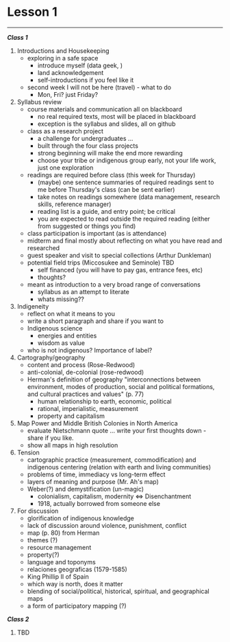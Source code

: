 Lesson 1  
========

---

*__Class 1__*  

1. Introductions and Housekeeping  
   -   exploring in a safe space   
       -   introduce myself (data geek, )  
       -   land acknowledgement  
       -   self-introductions if you feel like it  
   -   second week I will not be here (travel) - what to do   
       -   Mon, Fri? just Friday?  
2. Syllabus review  
   -   course materials and communication all on blackboard  
       -   no real required texts, most will be placed in blackboard  
       -   exception is the syllabus and slides, all on github
   -   class as a research project  
       -   a challenge for undergraduates ...  
       -   built through the four class projects  
       -   strong beginning will make the end more rewarding  
       -   choose your tribe or indigenous group early, not your life work, just one exploration  
   -   readings are required before class (this week for Thursday)  
       -   (maybe) one sentence summaries of required readings sent to me before Thursday's class (can be sent earlier)  
       -   take notes on readings somewhere (data management, research skills, reference manager)
       -   reading list is a guide, and entry point; be critical  
       -   you are expected to read outside the required reading (either from suggested or things you find)  
   -   class participation is important (as is attendance)  
   -   midterm and final mostly about reflecting on what you have read and researched  
   -   guest speaker and visit to special collections (Arthur Dunkleman)  
   -   potential field trips (Miccosukee and Seminole) TBD  
       -   self financed (you will have to pay gas, entrance fees, etc)  
       -   thoughts?  
   -   meant as introduction to a very broad range of conversations  
       -   syllabus as an attempt to literate  
       -   whats missing??   
3. Indigeneity  
   -   reflect on what it means to you  
   -   write a short paragraph and share if you want to  
   -   Indigenous science
       -   energies and entities
       -   wisdom as value
   -   who is not indigenous? Importance of label?
4. Cartography/geography  
   -   content and process (Rose-Redwood)  
   -   anti-colonial, de-colonial (rose-redwood)  
   -   Herman's definition of geography "interconnections between environment, modes of production, social and political formations, and cultural practices and values" (p. 77)  
       -   human relationship to earth, economic, political  
       -   rational, imperialistic, measurement  
       -   property and capitalism  
3. Map Power and Middle British Colonies in North America 
   -   evaluate Nietschmann quote ... write your first thoughts down - share if you like.
   -   show all maps in high resolution
6. Tension
   -   cartographic practice (measurement, commodification) and indigenous centering (relation with earth and living communities)  
   -   problems of time, immediacy vs long-term effect  
   -   layers of meaning and purpose (Mr. Ah's map)  
   -   Weber(?) and demystification (un-magic)
       -   colonialism, capitalism, modernity <=> Disenchantment
       -   1918, actually borrowed from someone else
7. For discussion  
   -   glorification of indigenous knowledge  
   -   lack of discussion around violence, punishment, conflict  
   -   map (p. 80) from Herman  
   -   themes (?)  
      -   resource management  
      -   property(?)  
      -   language and toponyms  
   -   relaciones geograficas (1579-1585)  
      -   King Phillip II of Spain  
      -   which way is north, does it matter  
      -   blending of social/political, historical, spiritual, and geographical maps  
      -   a form of participatory mapping (?)  

*__Class 2__*  

1. TBD



